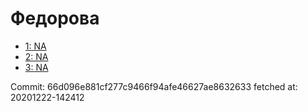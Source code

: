 # Федорова
- [1: NA](1.md)
- [2: NA](2.md)
- [3: NA](3.md)

Commit: 66d096e881cf277c9466f94afe46627ae8632633
 fetched at: 20201222-142412
